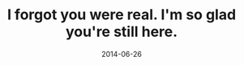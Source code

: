---
layout: base.njk
title : 'I forgot you were real. I&#39;m so glad you&#39;re still here.' 
view_title : 'I forgot you were real. I&#39;m so glad you&#39;re still here.' 
year : '2014' 
date : '2014-06-26' 
img_file : '/drawing/iforgotyouwererealimsogladyourestillhere.png' 
html_file : 'iforgotyouwererealimsogladyourestillhere' 
next_html : 'youaremyfavoriteeverything.html' 
year_order : '25' 
permalink : "title/{{html_file}}.html"
---